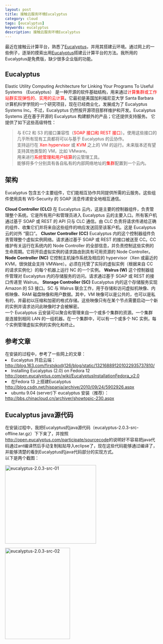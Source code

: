 ```yaml
---
layout: post
title: 接触云服务环境Eucalyptus
category: cloud
tags: [eucalyptus]
keywords: eucalyptus
description: 接触云服务环境Eucalyptus
---
```

<p>最近在接触云计算平台，熟悉了<a href="http://www.eucalyptus.com/">Eucalyptus</a>，并用其搭建云环境。通过网上的一些例子，逐渐的摸索出用<a href="http://www.eucalyptus.com/">Eucalyptus</a>搭建云计算平台的方法。我所用的Eucalyptus是免费版，缺少很多企业版的功能。
<h2>Eucalyptus</h2>
Elastic Utility Computing Architecture for Linking Your Programs To Useful Systems （Eucalyptus） 是一种开源的软件基础结构，用来通过<span style="color: #ff0000;">计算集群或工作站群实现弹性的、实用的云计算</span>。它最初是美国加利福尼亚大学 Santa Barbara 计算机科学学院的一个研究项目，现在已经商业化，发展成为了 Eucalyptus Systems Inc。不过，Eucalyptus 仍然按开源项目那样维护和开发。Eucalyptus Systems 还在基于开源的 Eucalyptus 构建额外的产品；它还提供支持服务。
<!--more--> 它提供了如下这些高级特性：
<blockquote>与 EC2 和 S3 的接口兼容性（<span style="color: #ff0000;">SOAP 接口和 REST 接口</span>）。使用这些接口的几乎所有现有工具都将可以与基于 Eucalyptus 的云协作。<br />
支持运行在<span style="color: #ff0000;"> Xen hypervisor</span> 或 <span style="color: #ff0000;">KVM</span> 之上的 VM 的运行。未来版本还有望支持其他类型的 VM，比如 VMware。<br />
用来进行<span style="color: #ff0000;">系统管理和用户结算</span>的云管理工具。<br />
能够将多个分别具有各自私有的内部网络地址的<span style="color: #ff0000;">集群</span>配置到一个云内。</blockquote>
<h2>架构</h2>
Eucalyptus 包含五个主要组件，它们能相互协作共同提供所需的云服务。这些组件使用具有 WS-Security 的 SOAP 消息传递安全地相互通信。</p>

<p><strong>Cloud Controller (CLC)</strong>
在 Eucalyptus 云内，这是主要的控制器组件，负责管理整个系统。它是所有用户和管理员进入 Eucalyptus 云的主要入口。所有客户机通过基于 SOAP 或 REST 的 API 只与 CLC 通信。由 CLC 负责将请求传递给正确的组件、收集它们并将来自这些组件的响应发送回至该客户机。这是 Eucalyptus 云的对外 “窗口”。
<strong>Cluster Controller (CC)</strong>
Eucalyptus 内的这个控制器组件负责管理整个虚拟实例网络。请求通过基于 SOAP 或 REST 的接口被送至 CC。CC 维护有关运行在系统内的 Node Controller 的全部信息，并负责控制这些实例的生命周期。它将开启虚拟实例的请求路由到具有可用资源的 Node Controller。
<strong>Node Controller (NC)</strong>
它控制主机操作系统及相应的 hypervisor（Xen 或最近的 KVM，很快就会支持 VMWare）。必须在托管了实际的虚拟实例（根据来自 CC 的请求实例化）的每个机器上运行 NC 的一个实例。
<strong>Walrus (W)</strong>
这个控制器组件管理对 Eucalyptus 内的存储服务的访问。请求通过基于 SOAP 或 REST 的接口传递至 Walrus。
<strong>Storage Controller (SC)</strong>
Eucalyptus 内的这个存储服务实现 Amazon 的 S3 接口。SC 与 Walrus 联合工作，用于存储和访问虚拟机映像、内核映像、RAM 磁盘映像和用户数据。其中，VM 映像可以是公共的，也可以是私有的，并最初以压缩和加密的格式存储。这些映像只有在某个节点需要启动一个新的实例并请求访问此映像时才会被解密。<br />
一个 Eucalyptus 云安装可以聚合和管理来自一个或多个集群的资源。一个集群 是连接到相同 LAN 的一组机器。在一个集群中，可以有一个或多个 NC 实例，每个实例管理虚拟实例的实例化和终止。
<div class="info">
<h2>参考文章</h2>
在安装的过程中，参考了一些网上的文章：<br />
<li>Eucalyptus 开启云端：
<a href="http://blog.163.com/firstsko@126/blog/static/132168891201022935737810/">http://blog.163.com/firstsko@126/blog/static/132168891201022935737810/</a>
</li>
<li>
Installing Eucalyptus (2.0) on Fedora 12
<a href="http://open.eucalyptus.com/wiki/EucalyptusInstallationFedora_v2.0">http://open.eucalyptus.com/wiki/EucalyptusInstallationFedora_v2.0</a>
</li>
<li>
 在Fedora 13 上搭建Eucalyptus
<a href="http://blog.csdn.net/hispania/archive/2010/09/24/5902926.aspx">http://blog.csdn.net/hispania/archive/2010/09/24/5902926.aspx</a>
</li>
<li>ubuntu 9.04 (server)下 eucalyptus 安装（推荐）：
<a href="http://bbs.chinacloud.cn/archiver/showtopic-230.aspx">http://bbs.chinacloud.cn/archiver/showtopic-230.aspx</a></div></p>
</li>

<p>
<h2>Eucalyptus java源代码</h2>
在安装过程中，我把Eucalyptus的java源代码（eucalyptus-2.0.3-src-offline.tar.gz）下下来了，并按照<a href="http://open.eucalyptus.com/participate/sourcecode">http://open.eucalyptus.com/participate/sourcecode</a>的说明好不容易把java代码通过ant编译然后手动复制粘贴导入eclipse了，现在这些代码能够通过编译了，并能够清楚的看到Eucalyptus的java代码部分的实现方式。<br />
以下是两个截图：</p>

<p><a href="http://blog.javachen.com/files/2011/06/eucalyptus-2.0.3-src-01.png"><img class="size-medium wp-image-2097 alignleft" title="eucalyptus-2.0.3-src-01" src="http://blog.javachen.com/files/2011/06/eucalyptus-2.0.3-src-01-300x258.png" alt="eucalyptus-2.0.3-src-01" width="300" height="258" /></a></p>

<p><a href="http://blog.javachen.com/files/2011/06/eucalyptus-2.0.3-src-02.jpg"><img class="size-medium wp-image-2099 alignleft" title="eucalyptus-2.0.3-src-02" src="http://blog.javachen.com/files/2011/06/eucalyptus-2.0.3-src-02-214x300.jpg" alt="eucalyptus-2.0.3-src-02" width="214" height="300" /></a></p>
